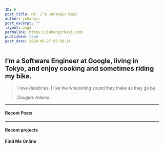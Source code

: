 ```yaml
---
ID: 6
post_title: Hi! I’m Jehangir Kazi
author: jehangir
post_excerpt: ""
layout: page
permalink: https://jehangirkazi.com/
published: true
post_date: 2020-05-27 05:36:24
---
```

<!-- wp:group {"align":"wide"} -->
<div class="wp-block-group alignwide"><div class="wp-block-group__inner-container"><!-- wp:heading -->
<h2>I’m a Software Engineer at Google, living in Tokyo, and enjoy cooking and sometimes riding my bike.</h2>
<!-- /wp:heading --></div></div>
<!-- /wp:group -->

<!-- wp:group {"align":"wide"} -->
<div class="wp-block-group alignwide"><div class="wp-block-group__inner-container"><!-- wp:quote -->
<blockquote class="wp-block-quote"><p>I love deadlines. I like the whooshing sound they make as they go by.</p><cite>Douglas Adams</cite></blockquote>
<!-- /wp:quote --></div></div>
<!-- /wp:group -->

<!-- wp:separator -->
<hr class="wp-block-separator"/>
<!-- /wp:separator -->

<!-- wp:heading {"level":4} -->
<h4>Recent Posts</h4>
<!-- /wp:heading -->

<!-- wp:latest-posts {"categories":"6","postsToShow":10,"displayPostContent":true,"displayPostDate":true,"postLayout":"grid","columns":2,"displayFeaturedImage":true,"featuredImageAlign":"center","featuredImageSizeSlug":"medium"} /-->

<!-- wp:separator -->
<hr class="wp-block-separator"/>
<!-- /wp:separator -->

<!-- wp:heading {"level":4} -->
<h4>Recent projects</h4>
<!-- /wp:heading -->

<!-- wp:latest-posts {"categories":"7","displayPostContent":true,"displayPostDate":true,"postLayout":"grid","columns":2,"displayFeaturedImage":true,"featuredImageAlign":"center","featuredImageSizeSlug":"medium"} /-->

<!-- wp:heading {"level":4} -->
<h4>Find Me Online</h4>
<!-- /wp:heading -->

<!-- wp:social-links -->
<ul class="wp-block-social-links"><!-- wp:social-link {"url":"https://linkedin.com/in/kazijehangir","service":"linkedin"} /-->

<!-- wp:social-link {"url":"https://github.com/kazijehangir","service":"github"} /-->

<!-- wp:social-link {"url":"mailto:jehangir@kazi.page","service":"mail"} /-->

<!-- wp:social-link {"url":"https://Twitter.com/Jehangir.kazi","service":"twitter"} /-->

<!-- wp:social-link {"url":"Facebook.com/Jehangir.kazi","service":"facebook"} /-->

<!-- wp:social-link {"service":"instagram"} /-->

<!-- wp:social-link {"url":"https://medium.com/kazi.jehangir","service":"medium"} /--></ul>
<!-- /wp:social-links -->